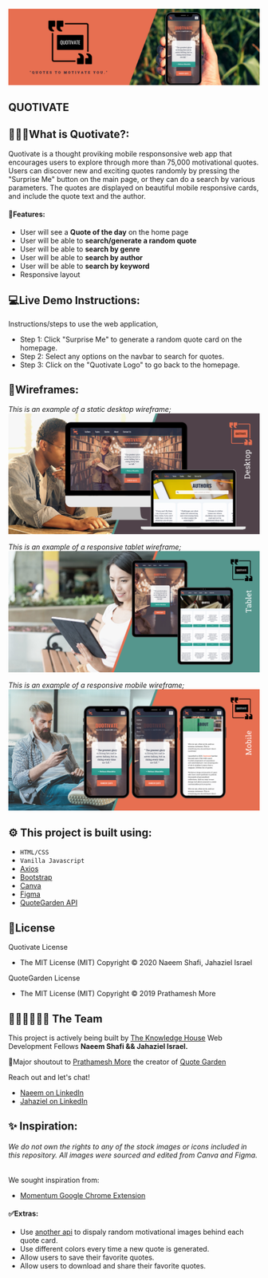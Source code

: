 ![](/img/mockups/readme_banner.png)

## **QUOTIVATE**

## 🤷🏾‍♂️What is Quotivate?:

Quotivate is a thought proviking mobile responsonsive web app that encourages users to explore through more than 75,000 motivational quotes.  Users can discover new and exciting quotes randomly by pressing the "Surprise Me" button on the main page, or they can do a search by various parameters. The quotes are displayed on beautiful mobile responsive cards, and include the quote text and the author.

#### 📲Features:
- User will see a **Quote of the day** on the home page
- User will be able to **search/generate a random quote**
- User will be able to **search by genre**
- User will be able to **search by author**
- User will be able to **search by keyword**
- Responsive layout


## 💻Live Demo Instructions:

Instructions/steps to use the web application,

- Step 1: Click "Surprise Me" to generate a random quote card on the homepage.
- Step 2: Select any options on the navbar to search for quotes.
- Step 3: Click on the "Quotivate Logo" to go back to the homepage.

## 🎨Wireframes: 

_This is an example of a static desktop wireframe;_
![](/img/mockups/readme_desktop.png)

_This is an example of a responsive tablet wireframe;_
![](/img/mockups/readme_tablet.png)

_This is an example of a responsive mobile wireframe;_
![](/img/mockups/readme_mobile.png)


## ⚙ This project is built using:

- `HTML/CSS`
- `Vanilla Javascript`
- [Axios](https://www.npmjs.com/package/axios)
- [Bootstrap](https://getbootstrap.com/docs/5.0/getting-started/introduction/)
- [Canva](https://www.canva.com/)
- [Figma](https://www.figma.com/) 
- [QuoteGarden API](https://pprathameshmore.github.io/QuoteGarden/)

## 📃License
Quotivate License
- The MIT License (MIT) Copyright © 2020 Naeem Shafi, Jahaziel Israel

QuoteGarden License
- The MIT License (MIT) Copyright © 2019 Prathamesh More

## 👨🏾‍💻👨🏽‍💻 The Team

This project is actively being built by [The Knowledge House](https://www.theknowledgehouse.org/)  Web Development Fellows **Naeem Shafi && Jahaziel Israel.**

📣Major shoutout to [Prathamesh More](https://github.com/pprathameshmore) the creator of [Quote Garden](https://github.com/pprathameshmore/QuoteGarden)

Reach out and let's chat!

- [Naeem on LinkedIn](https://www.linkedin.com/in/naeem-shafi-93a35b67/)
- [Jahaziel on LinkedIn](https://www.linkedin.com/in/jahazielbenisrael/)


## ✨ Inspiration:

###### _We do not own the rights to any of the stock images or icons included in this repository. All images were sourced and edited from Canva and Figma._

We sought inspiration from:

- [Momentum Google Chrome Extension](https://chrome.google.com/webstore/detail/momentum/laookkfknpbbblfpciffpaejjkokdgca?hl=en)

#### ✅Extras:

- Use [another api](https://unsplash.com/documentation) to dispaly random motivational images behind each quote card.
- Use different colors every time a new quote is generated.
- Allow users to save their favorite quotes.
- Allow users to download and share their favorite quotes.